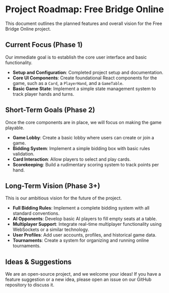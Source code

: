 # Project Roadmap: Free Bridge Online

This document outlines the planned features and overall vision for the Free Bridge Online project.

## Current Focus (Phase 1)

Our immediate goal is to establish the core user interface and basic functionality.

- **Setup and Configuration**: Completed project setup and documentation.
- **Core UI Components**: Create foundational React components for the game, such as a `Card`, a `PlayerHand`, and a `GameTable`.
- **Basic Game State**: Implement a simple state management system to track player hands and turns.

## Short-Term Goals (Phase 2)

Once the core components are in place, we will focus on making the game playable.

- **Game Lobby**: Create a basic lobby where users can create or join a game.
- **Bidding System**: Implement a simple bidding box with basic rules validation.
- **Card Interaction**: Allow players to select and play cards.
- **Scorekeeping**: Build a rudimentary scoring system to track points per hand.

## Long-Term Vision (Phase 3+)

This is our ambitious vision for the future of the project.

- **Full Bidding Rules**: Implement a complete bidding system with all standard conventions.
- **AI Opponents**: Develop basic AI players to fill empty seats at a table.
- **Multiplayer Support**: Integrate real-time multiplayer functionality using WebSockets or a similar technology.
- **User Profiles**: Add user accounts, profiles, and historical game data.
- **Tournaments**: Create a system for organizing and running online tournaments.

## Ideas & Suggestions

We are an open-source project, and we welcome your ideas! If you have a feature suggestion or a new idea, please open an issue on our GitHub repository to discuss it.
